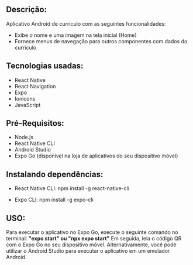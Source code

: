 ## Descrição:
Aplicativo Android de currículo com as seguintes funcionalidades:
- Exibe o nome e uma imagem na tela inicial (Home)
- Fornece menus de navegação para outros componentes com dados do currículo

## Tecnologias usadas:
- React Native
- React Navigation
- Expo
- Ionicons
- JavaScript

## Pré-Requisitos:
- Node.js 
- React Native CLI
- Android Studio
- Expo Go (disponível na loja de aplicativos do seu dispositivo móvel)

## Instalando dependências:
- React Native CLI:
npm install -g react-native-cli

- Expo CLI:
npm install -g expo-cli

## USO:
Para executar o aplicativo no Expo Go, execute o seguinte comando no terminal: <b>"expo start" ou "npx expo start"</b>
Em seguida, leia o código QR com o Expo Go no seu dispositivo móvel. Alternativamente, você pode utilizar o Android Studio para executar o aplicativo em um emulador Android.
